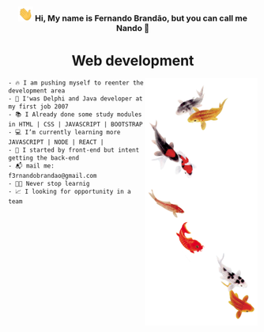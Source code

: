 <div align="center">
   <h3> <img src="hi.gif" width="30px"> Hi, My name is Fernando Brandão, but you can call me Nando 🤝 </h3> 
  <h1> Web development</h1>
   <img align="right" alt="an avatar" height="500em" width="227" src="akira.png">
  </div>
 
   <div align="start">
   
    - 🔥 I am pushing myself to reenter the development area 
    - 📜 I'was Delphi and Java developer at my first job 2007
    - 📚 I Already done some study modules in HTML | CSS | JAVASCRIPT | BOOTSTRAP 
    - 💻 I’m currently learning more JAVASCRIPT | NODE | REACT | 
    - 🔭 I started by front-end but intent getting the back-end
    - 📬 mail me: f3rnandobrandao@gmail.com
    - 🧑‍💻 Never stop learnig
    - 📈 I looking for opportunity in a team
    
  </div>
</div>
